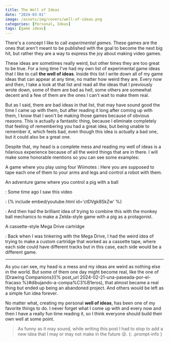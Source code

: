 ```yaml
---
title: The Well of Ideas
date: "2024-03-01"
image: /assets/img/covers/well-of-ideas.png
categories: [Personal, Ideas]
tags: [game ideas]
---
```


There's a concept I like to call *experimental games*. These games are the ones that aren't meant to be published with the goal to become the next big hit, but rather they are a way to express the joy about making video games.

These ideas are sometimes really weird, but other times they are too great to be true. For a long time I've had my own list of experimental game ideas that I like to call **the well of ideas**. Inside this list I write down all of my game ideas that can appear at any time, no matter how weird they are. Every now and then, I take a look at that list and read all the ideas that I previously wrote down, some of them are bad as hell, some others are somewhat decent and a few of them are the ones I can't wait to make them real.

But as I said, there are bad ideas in that list, that may have sound good the time I came up with them, but after reading it long after coming up with them, I know that I won't be making those games because of obvious reasons. This is actually a fantastic thing, because I eliminate completely that feeling of remembering you had a great idea, but being unable to remember it, which feels bad, even though this idea is actually a bad one, but it could also be a great one.

Despite that, my head is a complete mess and reading my well of ideas is a hilarious experience because of all the weird things that are in there. I will make some honorable mentions so you can see some examples:

A game where you play using four Wiimotes
  : Here you are supposed to tape each one of them to your arms and legs and control a robot with them.

An adventure game where you control a pig with a ball

  : Some time ago I saw this video

  : {% include embed/youtube.html id='ctDVgk8SkZw' %}

  : And then had the brilliant idea of trying to combine this with the monkey ball mechanics to make a Zelda-style game with a pig as a protagonist.

A cassette-style Mega Drive cartridge

  : Back when I was tinkering with the Mega Drive, I had the weird idea of trying to make a custom cartridge that worked as a cassette tape, where each side could have different tracks but in this case, each side would be a different game.

---

As you can see, my head is a mess and my ideas are weird as nothing else in the world. But some of them one day might become real, like the one of [Drawing Companions]({% post_url 2024-02-21-una-paseada-por-el-fracaso %}#dibujando-a-compa%C3%B1eros), that almost became a real thing but ended up being an abandoned project. And others would be left as a simple fun idea forever.

No matter what, creating my personal **well of ideas**, has been one of my favorite things to do. I never forget what I come up with and every now and then I have a really fun time reading it, so I think everyone should build their own well at some point.

> As funny as it may sound, while writing this post I had to stop to add a new idea that I may or may not make in the future 😜.
{: .prompt-info }
